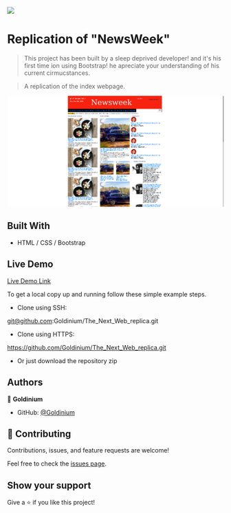 ![](https://img.shields.io/badge/Microverse-blueviolet)

# Replication of "NewsWeek"

> This project has been built by a sleep deprived developer! and it's his first time ion using Bootstrap! he apreciate your understanding of his current cirmucstances.

> A replication of the index webpage.

![screenshot](./images/screenshot.png)

## Built With

- HTML / CSS / Bootstrap

## Live Demo

[Live Demo Link](https://goldinium.github.io/NewsWeek_Replica/)

To get a local copy up and running follow these simple example steps.

- Clone using SSH:

git@github.com:Goldinium/The_Next_Web_replica.git

- Clone using HTTPS:

https://github.com/Goldinium/The_Next_Web_replica.git

- Or just download the repository zip

## Authors

👤 **Goldinium**
- GitHub: [@Goldinium](https://github.com/Goldinium)

## 🤝 Contributing

Contributions, issues, and feature requests are welcome!

Feel free to check the [issues page](https://github.com/Goldinium/NewsWeek_Replica/issues).

## Show your support

Give a ⭐️ if you like this project!
